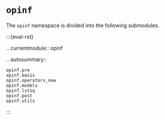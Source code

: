 # `opinf`

The `opinf` namespace is divided into the following submodules.

:::{eval-rst}

.. currentmodule:: opinf

.. autosummary::

    opinf.pre
    opinf.basis
    opinf.operators_new
    opinf.models
    opinf.lstsq
    opinf.post
    opinf.utils
:::

